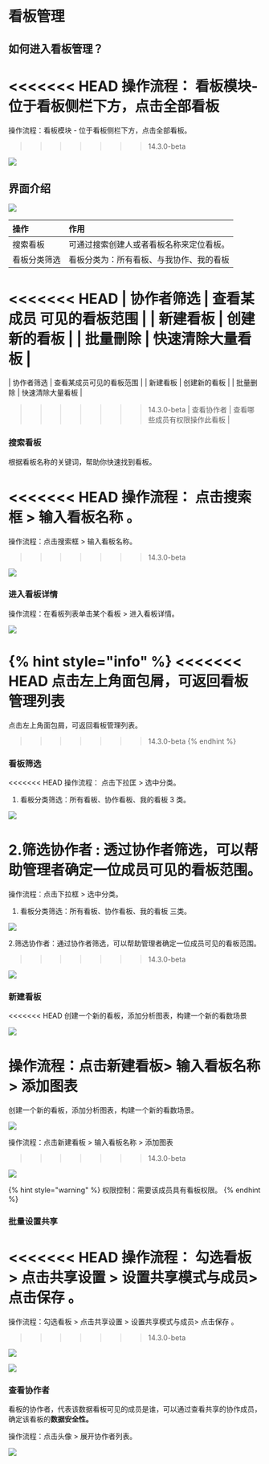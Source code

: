 # 看板管理

## 如何进入看板管理？

<<<<<<< HEAD
操作流程： 看板模块- 位于看板侧栏下方，点击全部看板
=======
操作流程：看板模块 - 位于看板侧栏下方，点击全部看板。
>>>>>>> 14.3.0-beta

![](../../../.gitbook/assets/ying-mu-jie-tu-20201210-xia-wu-2.56.53.png)



## 界面介绍

![](../../../.gitbook/assets/ying-mu-jie-tu-20201210-xia-wu-2.57.05.png)

| 操作 | 作用 |
| :--- | :--- |
| 搜索看板 | 可通过搜索创建人或者看板名称来定位看板。 |
| 看板分类筛选 | 看板分类为：所有看板、与我协作、我的看板 |
<<<<<<< HEAD
| 协作者筛选 | 查看某成员 可见的看板范围 |
| 新建看板 | 创建新的看板 |
| 批量刪除 | 快速清除大量看板 |
=======
| 协作者筛选 | 查看某成员可见的看板范围 |
| 新建看板 | 创建新的看板 |
| 批量删除 | 快速清除大量看板 |
>>>>>>> 14.3.0-beta
| 查看协作者 | 查看哪些成员有权限操作此看板 |



### 搜索看板

根据看板名称的关键词，帮助你快速找到看板。

<<<<<<< HEAD
操作流程： 点击搜索框 &gt; 输入看板名称 。
=======
操作流程：点击搜索框 &gt; 输入看板名称。
>>>>>>> 14.3.0-beta

![](../../../.gitbook/assets/ying-mu-jie-tu-20201210-xia-wu-2.58.21%20%281%29.png)

### 进入看板详情

操作流程：在看板列表单击某个看板 &gt;  进入看板详情。

![](../../../.gitbook/assets/ying-mu-jie-tu-20201210-xia-wu-3.33.52.png)

{% hint style="info" %}
<<<<<<< HEAD
点击左上角面包屑，可返回看板管理列表
=======
点击左上角面包屑，可返回看板管理列表。
>>>>>>> 14.3.0-beta
{% endhint %}

### 

### 看板筛选

<<<<<<< HEAD
操作流程：  点击下拉匡 &gt; 选中分类。 

1. 看板分类筛选：所有看板、协作看板、我的看板 3 类。

![](../../../.gitbook/assets/ying-mu-jie-tu-20201210-xia-wu-3.37.02%20%281%29.png)

2.筛选协作者 :  透过协作者筛选，可以帮助管理者确定一位成员可见的看板范围。
=======
操作流程：点击下拉框 &gt; 选中分类。 

1. 看板分类筛选：所有看板、协作看板、我的看板 三类。

![](../../../.gitbook/assets/ying-mu-jie-tu-20201210-xia-wu-3.37.02%20%281%29.png)

2.筛选协作者：通过协作者筛选，可以帮助管理者确定一位成员可见的看板范围。
>>>>>>> 14.3.0-beta

![](../../../.gitbook/assets/ying-mu-jie-tu-20201210-xia-wu-3.37.36.png)

### 新建看板

<<<<<<< HEAD
创建一个新的看板，添加分析图表，构建一个新的看数场景

![](../../../.gitbook/assets/ying-mu-jie-tu-20201210-xia-wu-3.38.27.png)

操作流程：点击新建看板&gt; 输入看板名称&gt;  添加图表
=======
创建一个新的看板，添加分析图表，构建一个新的看数场景。

![](../../../.gitbook/assets/ying-mu-jie-tu-20201210-xia-wu-3.38.27.png)

操作流程：点击新建看板 &gt; 输入看板名称 &gt;  添加图表
>>>>>>> 14.3.0-beta

![](../../../.gitbook/assets/ying-mu-jie-tu-20201210-xia-wu-3.38.58.png)

{% hint style="warning" %}
权限控制：需要该成员具有看板权限。
{% endhint %}

### 

### 批量设置共享

<<<<<<< HEAD
操作流程： 勾选看板 &gt; 点击共享设置 &gt; 设置共享模式与成员&gt; 点击保存 。
=======
操作流程：勾选看板 &gt; 点击共享设置 &gt; 设置共享模式与成员&gt; 点击保存 。
>>>>>>> 14.3.0-beta

![](../../../.gitbook/assets/ying-mu-jie-tu-20201210-xia-wu-3.35.49.png)

![](../../../.gitbook/assets/ying-mu-jie-tu-20201210-xia-wu-3.35.46.png)



### 查看协作者

看板的协作者，代表该数据看板可见的成员是谁，可以通过查看共享的协作成员，确定该看板的**数据安全性。**

操作流程：点击头像 &gt; 展开协作者列表。

![](../../../.gitbook/assets/ying-mu-jie-tu-20201210-xia-wu-3.35.05.png)



